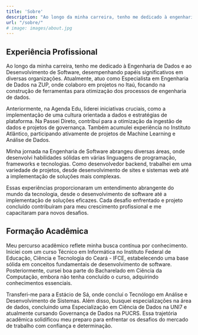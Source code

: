 ```yaml
---
title: 'Sobre'
description: "Ao longo da minha carreira, tenho me dedicado à engenharia de dados e ao desenvolvimento de software, desempenhando papéis significativos em diversas organizações. Atualmente, atuo como Especialista em Engenharia de Dados na ZUP, onde colaboro em projetos no Itaú, focando na construção de ferramentas para otimização dos processos de engenharia de dados."
url: "/sobre/"
# image: images/about.jpg
---
```


## Experiência Profissional

Ao longo da minha carreira, tenho me dedicado à Engenharia de Dados e ao Desenvolvimento de Software, desempenhando papéis significativos em diversas organizações. Atualmente, atuo como Especialista em Engenharia de Dados na ZUP, onde colaboro em projetos no Itaú, focando na construção de ferramentas para otimização dos processos de engenharia de dados.

Anteriormente, na Agenda Edu, liderei iniciativas cruciais, como a implementação de uma cultura orientada a dados e estratégias de plataforma. Na Passei Direto, contribuí para a otimização da ingestão de dados e projetos de governança. Também acumulei experiência no Instituto Atlântico, participando ativamente de projetos de Machine Learning e Análise de Dados.

Minha jornada na Engenharia de Software abrangeu diversas áreas, onde desenvolvi habilidades sólidas em várias linguagens de programação, frameworks e tecnologias. Como desenvolvedor backend, trabalhei em uma variedade de projetos, desde desenvolvimento de sites e sistemas web até a implementação de soluções mais complexas.

Essas experiências proporcionaram um entendimento abrangente do mundo da tecnologia, desde o desenvolvimento de software até a implementação de soluções eficazes. Cada desafio enfrentado e projeto concluído contribuíram para meu crescimento profissional e me capacitaram para novos desafios.

## Formação Acadêmica

Meu percurso acadêmico reflete minha busca contínua por conhecimento. Iniciei com um curso Técnico em Informática no Instituto Federal de Educação, Ciência e Tecnologia do Ceará - IFCE, estabelecendo uma base sólida em conceitos fundamentais de desenvolvimento de software. Posteriormente, cursei boa parte do Bacharelado em Ciência da Computação, embora não tenha concluído o curso, adquirindo conhecimentos essenciais.

Transferi-me para a Estácio de Sá, onde concluí o Tecnólogo em Análise e Desenvolvimento de Sistemas. Além disso, busquei especializações na área de dados, concluindo uma Especialização em Ciência de Dados na UNI7 e atualmente cursando Governança de Dados na PUCRS. Essa trajetória acadêmica solidificou meu preparo para enfrentar os desafios do mercado de trabalho com confiança e determinação.